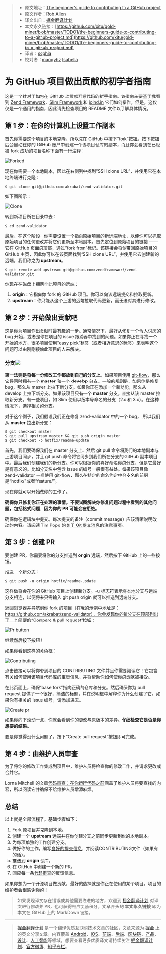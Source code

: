 > * 原文地址：[The beginner's guide to contributing to a GitHub project](https://akrabat.com/the-beginners-guide-to-contributing-to-a-github-project/)
> * 原文作者：[Rob Allen](https://akrabat.com)
> * 译文出自：[掘金翻译计划](https://github.com/xitu/gold-miner)
> * 本文永久链接：[https://github.com/xitu/gold-miner/blob/master/TODO1/the-beginners-guide-to-contributing-to-a-github-project.md](https://github.com/xitu/gold-miner/blob/master/TODO1/the-beginners-guide-to-contributing-to-a-github-project.md)
> * 译者：[sophia](https://github.com/sophiayang1997)
> * 校对者：[maoqyhz](https://github.com/maoqyhz) [Isabella](https://github.com/zhangshiqin)

# 为 GitHub 项目做出贡献的初学者指南

这是一个针对于如何在 GitHub 上贡献开源代码的新手指南。该指南主要基于我看到 [Zend Framework](http://framework.zend.com)，[Slim Framework](http://www.slimframework.com) 和 [joind.in](https://joind.in) 它们如何操作。但是，这仅仅是一个通用的指南，因此请先检查项目的 README 文件以了解具体情况。

## 第 1 步：在你的计算机上设置工作副本[](#step-1-set-up-a-working-copy-on-your-computer)

首先你需要这个项目的本地克隆，所以先在 GitHub 中按下“fork”按钮。按下按钮后会自动在你的 GitHub 账户中创建一个该项目仓库的副本，而且你会看到在已经被 fork 成功的项目名称下面有一行注释：

![Forked](https://akrabat.com/wp-content/uploads/2015/09/2015-09forked.png)

现在你需要一个本地副本，因此在右侧列中找到“SSH clone URL”，并使用它在本地终端进行克隆：

```
$ git clone git@github.com:akrabat/zend-validator.git
```

如下图所示：

![Clone](https://akrabat.com/wp-content/uploads/2015/09/2015-09clone.png)

转到新项目所在目录中去：

```
$ cd zend-validator
```

最后，在这个阶段，你需要设置一个指向原始项目的新远端地址，以便你可以抓取原始项目的任何更改并将它们更新至本地副本。首先定位到原始项目的链接 —— 它在 GitHub 页面的顶部，通过“fork from”标记。该链接会将你带回原始项目的 GitHub 主页，因此你可以在该页面找到“SSH clone URL”，并使用它去创建新的远端，我们称之为 **upstream**。

```
$ git remote add upstream git@github.com:zendframework/zend-validator.git
```

你现在在磁盘上拥两个此项目的远端：

1.  **origin**：它指向你 fork 的 GitHub 项目。你可以向该远端提交和拉取更新。
2.  **upstream**：你只能从这个上游的远端拉取代码更新，而无法对其进行修改。

## 第 2 步：开始做出贡献吧[](#step-2-do-some-work)

这是你为项目作出贡献时最有趣的一步。通常情况下，最好从修复一个令人讨厌的 bug 开始，或者是你在项目的 issue 跟踪器中找到的问题。如果你正在寻找一个开始的地方，很多项目使用[“easy pick“标签](http://seld.be/notes/encouraging-contributions-with-the-easy-pick-label)（或者相近意思的标签）来表明这个问题可以由刚刚接触此项目的人来解决。

### 分支![](#branch)

**第一法则是将每一份修改工作都放到自己的分支上**。如果项目使用 [git-flow](http://nvie.com/posts/a-successful-git-branching-model/)，那么它将同时拥有一个 **master** 和一个 **develop** 分支。一般的规则是，如果你是修复 bug，那么从 master 上拉下新分支。如果你正在添加一个新功能，那么从 develop 上拉下新分支。如果该项目只有一个 **master** 分支，直接从该 master 拉取新分支。有一些项目，如 Slim 使用以版本号命名的分支（2.x 和 3.x）。在这种情况下，选择相关的分支。

对于这个例子，我们假设我们正在修复 zend-validator 中的一个 bug， 所以我们从 **master** 拉出新分支：

```
$ git checkout master
$ git pull upstream master && git push origin master
$ git checkout -b hotfix/readme-update
```

首先，我们要确保我们在 master 分支上。然后 git pull 命令将我们的本地副本与上游项目同步，并且 git push 命令将它同步到我们所在分支的 GitHub 副本项目中。最后我们创建我们的新分支。你可以根据你的喜好命名你的分支，但是它最好是有意义的。比如分支名中包含 issue 的编号一般很有益处。如果该项目像 zend-validator 一样使用 git-flow，那么在特定的命名约定中分支名的前缀是“hotfix/”或者“feature/”。

现在你就可以开始做你的工作了。

**确保你只修复你正在处理的事情。不要试图解决你修复问题过程中看到的其他问题，包括格式问题，因为你的 PR 可能会被拒绝。**

确保你在逻辑块中提交。每次提交的备注（commit message）应该清晰说明改动的内容。请阅读 Tim Pope 的[关于 Git 提交消息的注意事项](http://tbaggery.com/2008/04/19/a-note-about-git-commit-messages.html)。

## 第 3 步：创建 PR[](#step-3-create-the-pr)

要创建 PR，你需要将你的分支推送到 **origin** 远端，然后按下 GitHub 上的一些按钮。

推送一个新分支：

```
$ git push -u origin hotfix/readme-update
```

这样做将会在你的 GitHub 项目上创建新分支。-u 标志符表示将本地分支与远端分支相连，以便将来只需输入 git push origin 就可以推送到远端分支。

返回浏览器并导航到你 fork 的项目（在我的示例中地址是：https://github.com/akrabat/zend-validator），你会发现你的新分支在顶部列出了一个简便的“Compare & pull request”按钮：

![Pr button](https://akrabat.com/wp-content/uploads/2015/09/2015-09pr-button.png)

继续然后按下按钮！

如果你看到这样的黄色框：

![Contributing](https://akrabat.com/wp-content/uploads/2015/09/2015-09contributing.png)

点击链接可以将你带到项目的 CONTRIBUTING 文件并且你需要阅读它！它包含有关如何使用该项目代码库的宝贵信息，并将帮助你如何使你的贡献被接受。

在此页面上，确保“base fork”指向正确的仓库和分支。然后确保你为 pull request 提供了一个很好，简洁的标题，并在说明框中解释你为什么创建了它。如果你有相关的 issue 编号，请添加进去。

![Create pr](https://akrabat.com/wp-content/uploads/2015/09/2015-09create-pr.png)

如果你向下滚动一点，你就会看到你的更改与原版本的差异。**仔细检查它是否是你想要的结果。**

要是你觉得没什么问题了，按下“Create pull request”按钮即可完成。

## 第 4 步：由维护人员审查[](#step-4-review-by-the-maintainers)

为了将你的修改工作集成到项目中，维护人员将检查你的修改工作，并请求更改或合并它。

Lorna Mitchell 的文章[代码审查：在你运行代码之前](http://www.lornajane.net/posts/2015/code-reviews-before-you-even-run-the-code)涵盖了维护人员将要查找的内容，所以阅读它并确保不给维护人员增添麻烦。

## 总结[](#to-sum-up)

以上就是全部流程了。基础步骤如下：

1.  Fork 原项目并克隆到本地。
2.  创建一个 **upstream** 远端并在你创建分支之前同步更新到你的本地副本。
3.  为每项单独的工作创建分支。
4.  做好你的工作，编写[良好的提交信息](https://blogs.gnome.org/danni/2011/10/25/a-guide-to-writing-git-commit-messages/)，并阅读CONTRIBUTING文件（如果有的话）。
5.  推送到 **origin** 仓库。
6.  在 GitHub 中创建一个新的 PR。
7.  回应每一条[代码审查](http://www.lornajane.net/posts/2015/code-reviews-before-you-even-run-the-code)的反馈信息。

如果你想为一个开源项目做贡献，最好的选择就是你正在使用的某个项目。项目的维护者会很感谢你的！

> 如果发现译文存在错误或其他需要改进的地方，欢迎到 [掘金翻译计划](https://github.com/xitu/gold-miner) 对译文进行修改并 PR，也可获得相应奖励积分。文章开头的 **本文永久链接** 即为本文在 GitHub 上的 MarkDown 链接。


---

> [掘金翻译计划](https://github.com/xitu/gold-miner) 是一个翻译优质互联网技术文章的社区，文章来源为 [掘金](https://juejin.im) 上的英文分享文章。内容覆盖 [Android](https://github.com/xitu/gold-miner#android)、[iOS](https://github.com/xitu/gold-miner#ios)、[前端](https://github.com/xitu/gold-miner#前端)、[后端](https://github.com/xitu/gold-miner#后端)、[区块链](https://github.com/xitu/gold-miner#区块链)、[产品](https://github.com/xitu/gold-miner#产品)、[设计](https://github.com/xitu/gold-miner#设计)、[人工智能](https://github.com/xitu/gold-miner#人工智能)等领域，想要查看更多优质译文请持续关注 [掘金翻译计划](https://github.com/xitu/gold-miner)、[官方微博](http://weibo.com/juejinfanyi)、[知乎专栏](https://zhuanlan.zhihu.com/juejinfanyi)。
